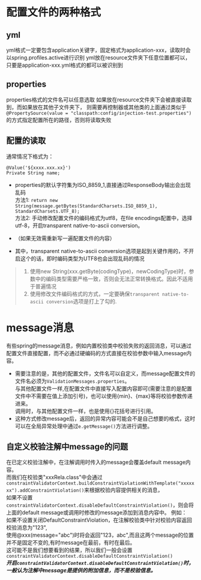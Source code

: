 # 配置文件的两种格式

## yml
yml格式一定要包含application关键字，固定格式为application-xxx，读取时会以spring.profiles.active进行识别
yml放在resource文件夹下任意位置都可以，只要是application-xxx.yml格式的都可以被识别到

## properties
properties格式的文件名可以任意选取
如果放在resource文件夹下会被直接读取到，而如果放在其他子文件夹下，
则需要再控制器或其他类的上面通过类似于`@PropertySource(value = "classpath:config/injection-test.properties")`
的方式指定配置所在的路径，否则将读取失败

## 配置的读取
通常情况下格式为：
```
@Value('${xxxx.xxx.xx}')
Private String name;
```

* properties的默认字符集为ISO_8859_1,直接通过ResponseBody输出会出现乱码  
方法1: `return new String(message.getBytes(StandardCharsets.ISO_8859_1), StandardCharsets.UTF_8);`  
方法2: 手动修改配置文件的编码格式为utf8，在file encodings配置中，选择utf-8，开启transparent native-to-ascii conversion。
* （如果无效需重新写一遍配置文件的内容）

* 其中，transparent native-to-ascii conversion选项是起到关键作用的，不开启这个的话，即时编码类型为UTF8也会出现乱码的情况

> 1. 使用new String(xxx.getByte(codingType)，newCodingType)时，参数中的编码类型需要严格一致，否则会无法正常转换格式。因此不适用于普遍情况 
> 2. 使用修改文件编码格式的方式，一定要确保`transparent native-to-ascii conversion`选项是打上了勾的. 


# message消息
有些spring的message消息，例如内置校验类中校验失败的返回消息，可以通过配置文件直接配置，而不必通过硬编码的方式直接在校验参数中输入message内容。
* 需要注意的是，其他的配置文件，文件名可以自定义，而message配置文件的文件名必须为`ValidationMessages.properties`。  
与其他配置文件一样,在配置文件中直接写入配置内容即可(需要注意的是配置文件中不需要在值上添加引号)，也可以使用{min}、{max}等将校验参数传递进来。  
调用时，与其他配置文件一样，也是使用{}花括号进行引用。
* 这种方式修改message后，返回的异常内容可能会不是自己想要的格式，这时可以在全局异常处理中通过`e.getMessage()`方法进行调整。

## 自定义校验注解中message的问题
在已定义校验注解中，在注解调用时传入的message会覆盖default message内容。  
而我们在校验类"xxxRela.class"中会通过`constraintValidatorContext.buildConstraintViolationWithTemplate("xxxxxxx").addConstraintViolation()`来根据校验内容提供相关的消息，  
如果不设置`constraintValidatorContext.disableDefaultConstraintViolation()`，则会将上面的default message或调用时修改的message添加到消息内容中。
例如：  
如果不设置关闭DefaultConstraintViolation，在注解校验类中针对校验内容返回校验消息为"123",  
使用@xxx(message="abc")时将会返回"123，abc",而且这两个message的位置并不是固定不变的,有时message在最前，有时在最后。  
这可能不是我们想要看到的结果，所以我们一般会设置`constraintValidatorContext.disableDefaultConstraintViolation()`  
***开启`constraintValidatorContext.disableDefaultConstraintViolation()`时，一般认为注解中message是提供的附加信息，而不是校验信息。***
